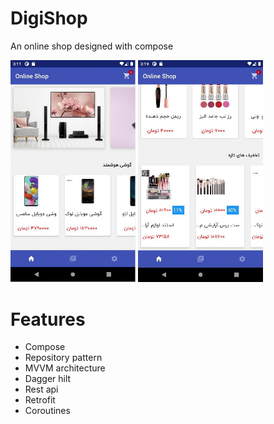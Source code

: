 # DigiShop
An online shop designed with compose

<img src="https://github.com/Anahitavakoli/DigiShop/blob/master/Screen01-shop.JPG" width="200">
<img src="https://github.com/Anahitavakoli/DigiShop/blob/master/Screen02-shop.JPG" width="200">

# Features
- Compose
- Repository pattern
- MVVM architecture
- Dagger hilt
- Rest api
- Retrofit
- Coroutines
